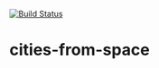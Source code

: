 [![Build Status](https://travis-ci.org/IBM/cities-from-space.svg?branch=master)](https://travis-ci.org/IBM/cities-from-space)

# cities-from-space
